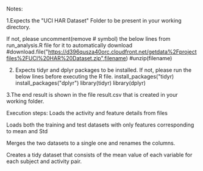 
Notes:

1.Expects the "UCI HAR Dataset" Folder to be present in your working directory.

If not, please uncomment(remove # symbol) the below lines from run_analysis.R file for it to automatically download
 #download.file("https://d396qusza40orc.cloudfront.net/getdata%2Fprojectfiles%2FUCI%20HAR%20Dataset.zip",filename)
 #unzip(filename)  
  
 2. Expects tidyr and dplyr packages to be installed. 
  If not, please run the below lines before executing the R file. 
  install_packages("tidyr)
  install_packages("dplyr")
  library(tidyr)
  library(dplyr)

3.The end result is shown in the file result.csv that is created in your working folder.

 
Execution steps:
Loads the activity and feature details from files

Loads both the training and test datasets with only features corresponding to mean and Std

Merges the two datasets to a single one and renames the columns.

Creates a tidy dataset that consists of the  mean value of each variable for each subject and activity pair.


